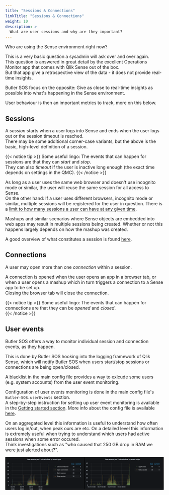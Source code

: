 ```yaml
---
title: "Sessions & Connections"
linkTitle: "Sessions & Connections"
weight: 10
description: >
  What are user sessions and why are they important?
---
```


Who are using the Sense environment right now?

This is a very basic question a sysadmin will ask over and over again.  
This question is answered in great detail by the excellent Operations Monitor app that comes with Qlik Sense out of the box.  
But that app give a retrospective view of the data - it does not provide real-time insights.

Butler SOS focus on the opposite: Give as close to real-time insights as possible into what's happening in the Sense environment.

User behaviour is then an important metrics to track, more on this below.

## Sessions

A *session* starts when a user logs into Sense and ends when the user logs out or the session timeout is reached.  
There may be some additional corner-case variants, but the above is the basic, high-level definition of a session.

{{< notice tip >}}
Some useful lingo: The events that can happen for sessions are that they can *start* and *stop*.  
They can also *timeout* if the user is inactive long enough (the exact time depends on settings in the QMC).
{{< /notice >}}

As long as a user uses the same web browser and doesn't use incognito mode or similar, the user will reuse the same session for all access to Sense.  
On the other hand: If a user uses different browsers, incognito mode or similar, multiple sessions will be registered for the user in question. There is a [limit to how many sessions a user can have at any given time](https://community.qlik.com/t5/Knowledge-Base/Increase-max-parallel-SessionCount-for-Qlik-Sense-end-user/ta-p/1717086).

Mashups and similar scenarios where Sense objects are embedded into web apps may result in multiple sessions being created. Whether or not this happens largely depends on how the mashup was created.

A good overview of what constitutes a session is found [here](https://community.qlik.com/t5/Knowledge-Base/How-to-count-sessions-in-Qlik-Sense/ta-p/1714209).

## Connections

A user may open more than one *connection* within a session.

A connection is opened when the user opens an app in a browser tab, or when a user opens a mashup which in turn triggers a connection to a Sense app to be set up.  
Closing the browser tab will close the connection.

{{< notice tip >}}
Some useful lingo: The events that can happen for connections are that they can be *opened* and *closed*.  
{{< /notice >}}

## User events

Butler SOS offers a way to monitor individual session and connection events, as they happen.

This is done by Butler SOS hooking into the logging framework of Qlik Sense, which will notify Butler SOS when users start/stop sessions or connections are being open/closed.

A blacklist in the main config file provides a way to exlcude some users (e.g. system accounts) from the user event monitoring.

Configuration of user events monitoring is done in the main config file's `Butler-SOS.userEvents` section.  
A step-by-step instruction for setting up user event monitoring is available in the [Getting started section](/docs/getting_started/).
More info about the config file is available [here](/docs/reference/config_file_format/).

On an aggregated level this information is useful to understand how often users log in/out, when peak ours are etc.
On a detailed level this information is extremely useful when trying to understand which users had active sessions when some error occured.  
Think investigations such as "who caused that 250 GB drop in RAM we were just alerted about?".

![User events in Grafana dashboard](butler-sos-user-events-graph-1.png "User events in Grafana dashboard")  
